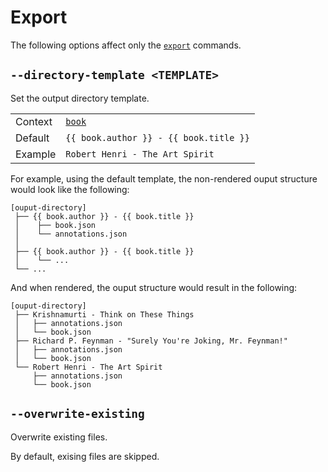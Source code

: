 # Export

The following options affect only the [`export`][export] commands.

## `--directory-template <TEMPLATE>`

Set the output directory template.

|         |                                        |
| ------- | -------------------------------------- |
| Context | [`book`][book]                         |
| Default | `{{ book.author }} - {{ book.title }}` |
| Example | `Robert Henri - The Art Spirit`        |

For example, using the default template, the non-rendered ouput structure would look like the
following:

```plaintext
[ouput-directory]
 ├── {{ book.author }} - {{ book.title }}
 │    ├── book.json
 │    └── annotations.json
 │
 ├── {{ book.author }} - {{ book.title }}
 │    └── ...
 └── ...
```

And when rendered, the ouput structure would result in the following:

```plaintext
[ouput-directory]
 ├── Krishnamurti - Think on These Things
 │   ├── annotations.json
 │   └── book.json
 ├── Richard P. Feynman - "Surely You're Joking, Mr. Feynman!"
 │   ├── annotations.json
 │   └── book.json
 └── Robert Henri - The Art Spirit
     ├── annotations.json
     └── book.json
```

## `--overwrite-existing`

Overwrite existing files.

By default, exising files are skipped.

[book]: /templates/context-reference/book.md
[export]: /intro/commands.md#export
